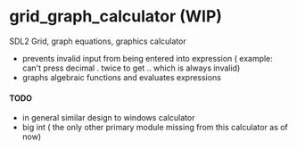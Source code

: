 # grid_graph_calculator (WIP)
SDL2 Grid, graph equations, graphics calculator
- prevents invalid input from being entered into expression ( example: can't press decimal . twice to get .. which is always invalid)
- graphs algebraic functions and evaluates expressions

#### TODO
- in general similar design to windows calculator
- big int ( the only other primary module missing from this calculator as of now)
